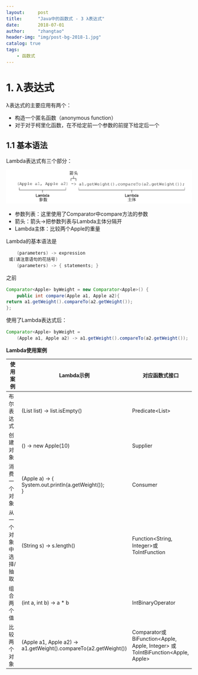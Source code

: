 ```yaml
---
layout:     post
title:      "Java中的函数式 - 3 λ表达式"
date:       2018-07-01
author:     "zhangtao"
header-img: "img/post-bg-2018-1.jpg"
catalog: true
tags:
    - 函数式
---
```



# 1. λ表达式

λ表达式的主要应用有两个：

- 构造一个匿名函数（anonymous function）
- 对于对于柯里化函数，在不给定前一个参数的前提下给定后一个

## 1.1 基本语法

Lambda表达式有三个部分：

![](/img/in-post/function_3_1.png)

- 参数列表：这里使用了Comparator中compare方法的参数
- 箭头：箭头->把参数列表与Lambda主体分隔开
- Lambda主体：比较两个Apple的重量

Lambda的基本语法是

``` java
	(parameters) -> expression
 或(请注意语句的花括号)
	(parameters) -> { statements; }
```
 
之前

``` java
Comparator<Apple> byWeight = new Comparator<Apple>() {
    public int compare(Apple a1, Apple a2){
return a1.getWeight().compareTo(a2.getWeight());
};
```

使用了Lambda表达式后：

``` java
Comparator<Apple> byWeight =
	(Apple a1, Apple a2) -> a1.getWeight().compareTo(a2.getWeight());
```

**Lambda使用案例**

| 使用案例            | Lambda示例 | 对应函数式接口 |
|--------------------|-----------|--------------|
| 布尔表达式          |(List<String> list) -> list.isEmpty()| Predicate<List<String>> |
| 创建对象            |() -> new Apple(10)| Supplier<Apple> |
| 消费一个对象         |(Apple a) ->  {<br>System.out.println(a.getWeight());<br>} | Consumer<Apple> |
| 从一个对象中选择/抽取  |(String s) -> s.length()| Function<String, Integer>或<br>ToIntFunction<String> |
| 组合两个值           |(int a, int b) -> a * b| IntBinaryOperator |
| 比较两个对象          |(Apple a1, Apple a2) -><br>a1.getWeight().compareTo(a2.getWeight())| Comparator<Apple>或 <br>BiFunction<Apple, Apple, Integer> 或 <br>ToIntBiFunction<Apple, Apple> |







